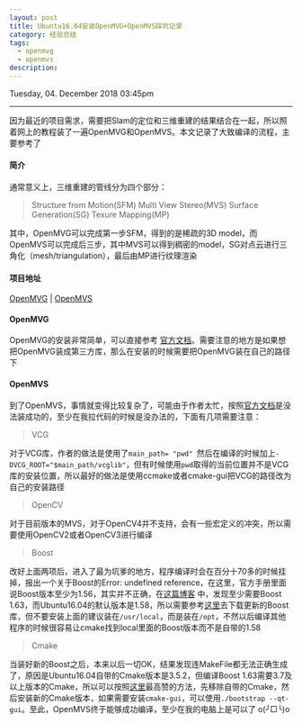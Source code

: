 ```yaml
---
layout: post
title: Ubuntu16.04安装OpenMVG+OpenMVS踩坑记录
category: 经验总结
tags: 
  - openmvg
  - openmvs
description: 
---
```


Tuesday, 04. December 2018 03:45pm 
___

因为最近的项目需求，需要把Slam的定位和三维重建的结果结合在一起，所以照着网上的教程装了一遍OpenMVG和OpenMVS。本文记录了大致编译的流程，主要参考了

#### 简介

通常意义上，三维重建的管线分为四个部分：
> Structure from Motion(SFM)
> Multi View Stereo(MVS)
> Surface Generation(SG)
> Texure Mapping(MP)

其中，OpenMVG可以完成第一步SFM，得到的是稀疏的3D model，而OpenMVS可以完成后三步，其中MVS可以得到稠密的model，SG对点云进行三角化（mesh/triangulation），最后由MP进行纹理渲染

#### 项目地址
[OpenMVG](https://github.com/openMVG/openMVG) | [OpenMVS](https://github.com/cdcseacave/openMVS)

#### OpenMVG

OpenMVG的安装非常简单，可以直接参考 [官方文档](https://github.com/openMVG/openMVG/blob/master/BUILD.md)。需要注意的地方是如果想把OpenMVG装成第三方库，那么在安装的时候需要把OpenMVG装在自己的路径下

#### OpenMVS

到了OpenMVS，事情就变得比较复杂了，可能由于作者太忙，按照[官方文档](https://github.com/cdcseacave/openMVS/wiki/Building)是没法装成功的，至少在我拉代码的时候是没办法的，下面有几项需要注意：
> VCG

对于VCG库，作者的做法是使用了`main_path= "pwd" `然后在编译的时候加上`-DVCG_ROOT="$main_path/vcglib"`，但有时候使用`pwd`取得的当前位置并不是VCG库的安装位置，所以最好的做法是使用ccmake或者cmake-gui把VCG的路径改为自己的安装路径

> OpenCV

对于目前版本的MVS，对于OpenCV4并不支持，会有一些宏定义的冲突，所以需要使用OpenCV2或者OpenCV3进行编译
 
> Boost

改好上面两项后，进入了最为坑爹的地方，程序编译时会在百分十70多的时候挂掉，报出一个关于Boost的Error: undefined reference，在这里，官方手册里面说Boost版本至少为1.56，其实并不正确，在[这篇博客](https://leohope.com/%E8%A7%A3%E9%97%AE%E9%A2%98/2018/08/03/openmvg-openmvs/) 中，发现至少需要Boost 1.63，而Ubuntu16.04的默认版本是1.58，所以需要参考[这里](https://askubuntu.com/questions/859333/how-to-install-libboost-version1-59-or-newer-on-ubuntu16-04)去下载更新的Boost库，但不要安装上面的建议装在`/usr/local`，而是装在`/opt`，不然以后编译其他程序的时候很容易让cmake找到local里面的Boost版本而不是自带的1.58

> Cmake

当装好新的Boost之后，本来以后一切OK，结果发现连MakeFile都无法正确生成了，原因是Ubuntu16.04自带的Cmake版本是3.5.2，但编译Boost 1.63需要3.7及以上版本的Cmake，所以可以按照[这里](https://askubuntu.com/questions/355565/how-do-i-install-the-latest-version-of-cmake-from-the-command-line)最高赞的方法，先移除自带的Cmake，然后安装新的Cmake版本，如果需要安装`cmake-gui`，可以使用`./bootstrap --qt-gui`。至此，OpenMVS终于能够成功编译，至少在我的电脑上是可以了 o(╯□╰)o

